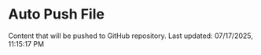 # Auto Push File

Content that will be pushed to GitHub repository.
Last updated: 07/17/2025, 11:15:17 PM